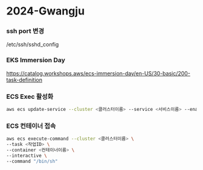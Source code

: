 # 2024-Gwangju

### ssh port 변경
/etc/ssh/sshd_config

### EKS Immersion Day
https://catalog.workshops.aws/ecs-immersion-day/en-US/30-basic/200-task-definition

### ECS Exec 활성화

```bash
aws ecs update-service --cluster <클러스터이름> --service <서비스이름> --enable-execute-command
```

### ECS 컨테이너 접속

```bash
aws ecs execute-command --cluster <클러스터이름> \
--task <작업ID> \
--container <컨테이너이름> \
--interactive \
--command "/bin/sh"
```


